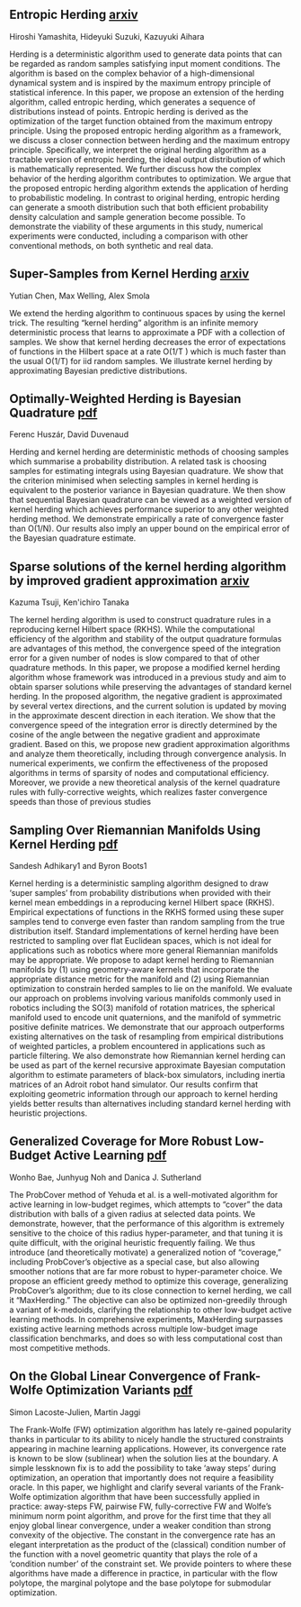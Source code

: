 
## Entropic Herding  [arxiv](https://arxiv.org/abs/2112.11616)
Hiroshi Yamashita, Hideyuki Suzuki, Kazuyuki Aihara

Herding is a deterministic algorithm used to generate data points that can be regarded as random samples satisfying input moment conditions. The algorithm is based on the complex behavior of a high-dimensional dynamical system and is inspired by the maximum entropy principle of statistical inference. In this paper, we propose an extension of the herding algorithm, called entropic herding, which generates a sequence of distributions instead of points. Entropic herding is derived as the optimization of the target function obtained from the maximum entropy principle. Using the proposed entropic herding algorithm as a framework, we discuss a closer connection between herding and the maximum entropy principle. Specifically, we interpret the original herding algorithm as a tractable version of entropic herding, the ideal output distribution of which is mathematically represented. We further discuss how the complex behavior of the herding algorithm contributes to optimization. We argue that the proposed entropic herding algorithm extends the application of herding to probabilistic modeling. In contrast to original herding, entropic herding can generate a smooth distribution such that both efficient probability density calculation and sample generation become possible. To demonstrate the viability of these arguments in this study, numerical experiments were conducted, including a comparison with other conventional methods, on both synthetic and real data.

## Super-Samples from Kernel Herding [arxiv](https://arxiv.org/abs/1203.3472)
Yutian Chen, Max Welling, Alex Smola

We extend the herding algorithm to continuous
spaces by using the kernel trick. The resulting
“kernel herding” algorithm is an infinite memory deterministic process that learns to approximate a PDF with a collection of samples. We
show that kernel herding decreases the error of
expectations of functions in the Hilbert space at
a rate O(1/T ) which is much faster than the usual
O(1/T) for iid random samples. We illustrate
kernel herding by approximating Bayesian predictive distributions.

## Optimally-Weighted Herding is Bayesian Quadrature [pdf](https://arxiv.org/abs/1204.1664)
Ferenc Huszár, David Duvenaud

Herding and kernel herding are deterministic methods of choosing samples which summarise a probability distribution. A related task is choosing samples for estimating integrals using Bayesian quadrature. We show that the criterion minimised when selecting samples in kernel herding is equivalent to the posterior variance in Bayesian quadrature. We then show that sequential Bayesian quadrature can be viewed as a weighted version of kernel herding which achieves performance superior to any other weighted herding method. We demonstrate empirically a rate of convergence faster than O(1/N). Our results also imply an upper bound on the empirical error of the Bayesian quadrature estimate.

## Sparse solutions of the kernel herding algorithm by improved gradient approximation [arxiv](https://arxiv.org/abs/2105.07900)
Kazuma Tsuji, Ken'ichiro Tanaka

The kernel herding algorithm is used to construct quadrature rules in a reproducing kernel Hilbert space (RKHS). While the computational efficiency of the algorithm and stability of the output quadrature formulas are advantages of this method, the convergence speed of the integration error for a given number of nodes is slow compared to that of other quadrature methods. In this paper, we propose a modified kernel herding algorithm whose framework was introduced in a previous study and aim to obtain sparser solutions while preserving the advantages of standard kernel herding. In the proposed algorithm, the negative gradient is approximated by several vertex directions, and the current solution is updated by moving in the approximate descent direction in each iteration. We show that the convergence speed of the integration error is directly determined by the cosine of the angle between the negative gradient and approximate gradient. Based on this, we propose new gradient approximation algorithms and analyze them theoretically, including through convergence analysis. In numerical experiments, we confirm the effectiveness of the proposed algorithms in terms of sparsity of nodes and computational efficiency. Moreover, we provide a new theoretical analysis of the kernel quadrature rules with fully-corrective weights, which realizes faster convergence speeds than those of previous studies

## Sampling Over Riemannian Manifolds Using Kernel Herding [pdf](https://openreview.net/pdf?id=f30VKPZMBP)
Sandesh Adhikary1 and Byron Boots1

Kernel herding is a deterministic sampling algorithm
designed to draw ‘super samples’ from probability distributions
when provided with their kernel mean embeddings in a reproducing
kernel Hilbert space (RKHS). Empirical expectations of functions
in the RKHS formed using these super samples tend to converge
even faster than random sampling from the true distribution itself.
Standard implementations of kernel herding have been restricted
to sampling over flat Euclidean spaces, which is not ideal for
applications such as robotics where more general Riemannian manifolds may be appropriate. We propose to adapt kernel herding to
Riemannian manifolds by (1) using geometry-aware kernels that
incorporate the appropriate distance metric for the manifold and (2)
using Riemannian optimization to constrain herded samples to lie
on the manifold. We evaluate our approach on problems involving
various manifolds commonly used in robotics including the SO(3)
manifold of rotation matrices, the spherical manifold used to encode
unit quaternions, and the manifold of symmetric positive definite
matrices. We demonstrate that our approach outperforms existing
alternatives on the task of resampling from empirical distributions
of weighted particles, a problem encountered in applications such as
particle filtering. We also demonstrate how Riemannian kernel herding can be used as part of the kernel recursive approximate Bayesian
computation algorithm to estimate parameters of black-box simulators, including inertia matrices of an Adroit robot hand simulator.
Our results confirm that exploiting geometric information through
our approach to kernel herding yields better results than alternatives
including standard kernel herding with heuristic projections.

## Generalized Coverage for More Robust Low-Budget Active Learning  [pdf](https://arxiv.org/pdf/2407.12212)
Wonho Bae, Junhyug Noh and Danica J. Sutherland

The ProbCover method of Yehuda et al. is a well-motivated
algorithm for active learning in low-budget regimes, which attempts to
“cover” the data distribution with balls of a given radius at selected data
points. We demonstrate, however, that the performance of this algorithm
is extremely sensitive to the choice of this radius hyper-parameter, and
that tuning it is quite difficult, with the original heuristic frequently failing. We thus introduce (and theoretically motivate) a generalized notion
of “coverage,” including ProbCover’s objective as a special case, but also
allowing smoother notions that are far more robust to hyper-parameter
choice. We propose an efficient greedy method to optimize this coverage,
generalizing ProbCover’s algorithm; due to its close connection to kernel
herding, we call it “MaxHerding.” The objective can also be optimized
non-greedily through a variant of
k-medoids, clarifying the relationship
to other low-budget active learning methods. In comprehensive experiments, MaxHerding surpasses existing active learning methods across
multiple low-budget image classification benchmarks, and does so with
less computational cost than most competitive methods.


## On the Global Linear Convergence of Frank-Wolfe Optimization Variants [pdf](https://arxiv.org/pdf/1511.05932)
Simon Lacoste-Julien, Martin Jaggi

The Frank-Wolfe (FW) optimization algorithm has lately re-gained popularity
thanks in particular to its ability to nicely handle the structured constraints appearing in machine learning applications. However, its convergence rate is known
to be slow (sublinear) when the solution lies at the boundary. A simple lessknown fix is to add the possibility to take ‘away steps’ during optimization, an
operation that importantly does not require a feasibility oracle. In this paper, we
highlight and clarify several variants of the Frank-Wolfe optimization algorithm
that have been successfully applied in practice: away-steps FW, pairwise FW,
fully-corrective FW and Wolfe’s minimum norm point algorithm, and prove for
the first time that they all enjoy global linear convergence, under a weaker condition than strong convexity of the objective. The constant in the convergence rate
has an elegant interpretation as the product of the (classical) condition number of
the function with a novel geometric quantity that plays the role of a ‘condition
number’ of the constraint set. We provide pointers to where these algorithms have
made a difference in practice, in particular with the flow polytope, the marginal
polytope and the base polytope for submodular optimization.
